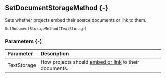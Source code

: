 ## SetDocumentStorageMethod {-}

Sets whether projects embed their source documents or link to them.

```{sql}
SetDocumentStorageMethod(TextStorage)
```

### Parameters {-}

Parameter | Description
| :-- | :-- |
TextStorage | How projects should [embed or link](#textstorage) to their documents.
